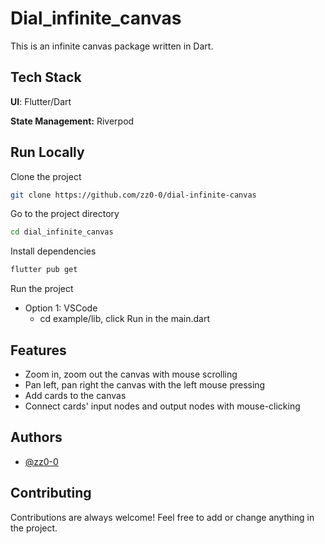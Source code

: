 # Dial_infinite_canvas

This is an infinite canvas package written in Dart.

## Tech Stack

**UI**: Flutter/Dart

**State Management:** Riverpod

## Run Locally

Clone the project

```bash
git clone https://github.com/zz0-0/dial-infinite-canvas
```

Go to the project directory

```bash
cd dial_infinite_canvas
```

Install dependencies

```bash
flutter pub get
```

Run the project

- Option 1: VSCode
  - cd example/lib, click Run in the main.dart

## Features

- Zoom in, zoom out the canvas with mouse scrolling
- Pan left, pan right the canvas with the left mouse pressing
- Add cards to the canvas
- Connect cards' input nodes and output nodes with mouse-clicking

## Authors

- [@zz0-0](https://github.com/zz0-0)

## Contributing

Contributions are always welcome! Feel free to add or change anything in the project.
